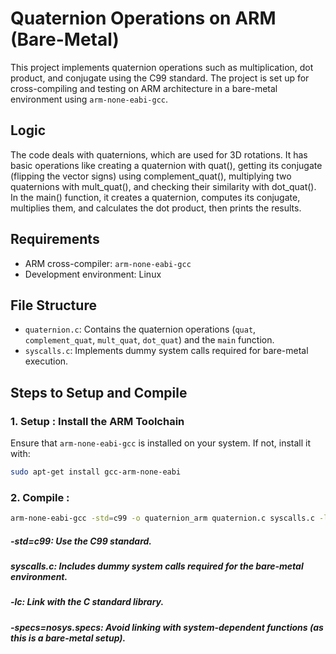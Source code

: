 # Quaternion Operations on ARM (Bare-Metal)

This project implements quaternion operations such as multiplication, dot product, and conjugate using the C99 standard. The project is set up for cross-compiling and testing on ARM architecture in a bare-metal environment using `arm-none-eabi-gcc`.

## Logic

The code deals with quaternions, which are used for 3D rotations. It has basic operations like creating a quaternion with quat(), getting its conjugate (flipping the vector signs) using complement_quat(), multiplying two quaternions with mult_quat(), and checking their similarity with dot_quat(). In the main() function, it creates a quaternion, computes its conjugate, multiplies them, and calculates the dot product, then prints the results.	

## Requirements

- ARM cross-compiler: `arm-none-eabi-gcc`
- Development environment: Linux

## File Structure

- `quaternion.c`: Contains the quaternion operations (`quat`, `complement_quat`, `mult_quat`, `dot_quat`) and the `main` function.
- `syscalls.c`: Implements dummy system calls required for bare-metal execution.

## Steps to Setup and Compile

### 1. **Setup : Install the ARM Toolchain**

Ensure that `arm-none-eabi-gcc` is installed on your system. If not, install it with:

```bash
sudo apt-get install gcc-arm-none-eabi
```

### 2. **Compile :**
```bash
arm-none-eabi-gcc -std=c99 -o quaternion_arm quaternion.c syscalls.c -lc -specs=nosys.specs
```

##### **-std=c99:** Use the C99 standard.
##### **syscalls.c:** Includes dummy system calls required for the bare-metal environment.
##### **-lc:** Link with the C standard library.
##### **-specs=nosys.specs:** Avoid linking with system-dependent functions (as this is a bare-metal setup).

